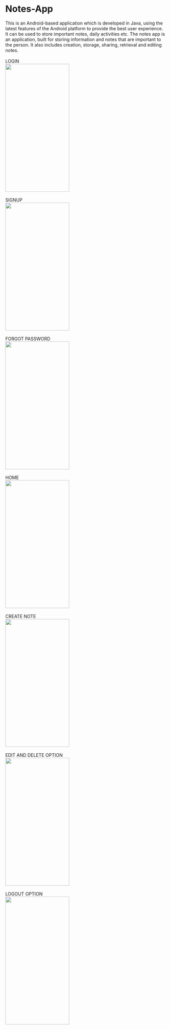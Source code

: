 # Notes-App

This is an Android-based application which is developed in Java, using the latest features of the Android platform to provide the best user experience. It can be used to store important notes, daily activities etc. The notes app is an application, built for storing information and notes that are important to the person. It also includes creation, storage, sharing, retrieval and editing notes.</br></br>
LOGIN<br/>
<img src="https://user-images.githubusercontent.com/80505785/200123461-b966e80d-28bf-4b9c-9f04-dd75fac9b469.jpg" width="200" height="400"><br/><br/>
SIGNUP<br/>
<img src="https://user-images.githubusercontent.com/80505785/200123628-aafa3661-920c-40d7-9be0-30d96ced0264.jpg" width="200" height="400"><br/><br/>
FORGOT PASSWORD<br/>
<img src="https://user-images.githubusercontent.com/80505785/200123664-af98f5a4-dbef-4d07-a8d5-6e9c93a89949.jpg" width="200" height="400"><br/><br/>
HOME<br/>
<img src="https://user-images.githubusercontent.com/80505785/200123683-bb6ec67d-dbd8-410d-80ca-819740ea9905.jpg" width="200" height="400"><br/><br/>
CREATE NOTE<br/>
<img src="https://user-images.githubusercontent.com/80505785/200123693-6e819cad-d943-4fb9-9b4b-a9ba18bcc5bb.jpg" width="200" height="400"><br/><br/>
EDIT AND DELETE OPTION<br/>
<img src="https://user-images.githubusercontent.com/80505785/200123702-d4de5d5c-4830-4b6e-9514-9255a3c9237c.jpg" width="200" height="400"><br/><br/>
LOGOUT OPTION<br/>
<img src="https://user-images.githubusercontent.com/80505785/200123718-3481a134-d946-40ab-a8c1-cd82c7f78ea4.jpg" width="200" height="400"><br/><br/>





